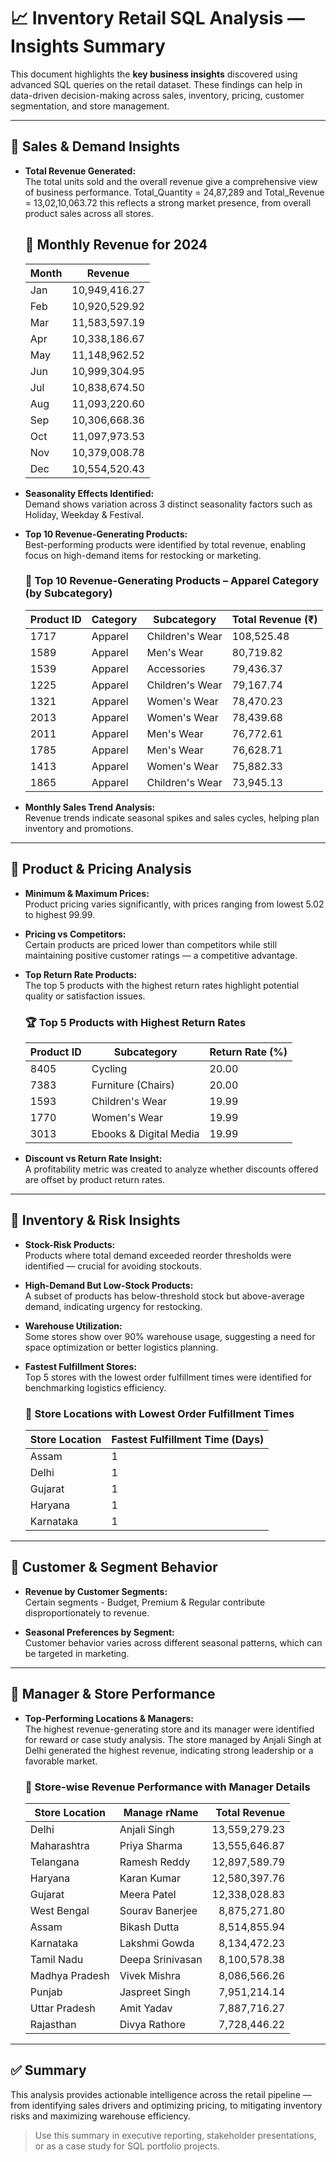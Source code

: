 # 📈 Inventory Retail SQL Analysis — Insights Summary

This document highlights the **key business insights** discovered using advanced SQL queries on the retail dataset. These findings can help in data-driven decision-making across sales, inventory, pricing, customer segmentation, and store management.

---

## 🔹 Sales & Demand Insights

- **Total Revenue Generated:**  
  The total units sold and the overall revenue give a comprehensive view of business performance. Total_Quantity = 24,87,289 and Total_Revenue = 13,02,10,063.72 this reflects a strong market presence, from overall product sales across all stores.

  ## 📅 Monthly Revenue for 2024

  | Month   | Revenue          |
  |---------|------------------|
  | Jan     | 10,949,416.27    |
  | Feb     | 10,920,529.92    |
  | Mar     | 11,583,597.19    |
  | Apr     | 10,338,186.67    |
  | May     | 11,148,962.52    |
  | Jun     | 10,999,304.95    |
  | Jul     | 10,838,674.50    |
  | Aug     | 11,093,220.60    |
  | Sep     | 10,306,668.36    |
  | Oct     | 11,097,973.53    |
  | Nov     | 10,379,008.78    |
  | Dec     | 10,554,520.43    |

- **Seasonality Effects Identified:**  
  Demand shows variation across 3 distinct seasonality factors such as Holiday, Weekday & Festival.

- **Top 10 Revenue-Generating Products:**  
  Best-performing products were identified by total revenue, enabling focus on high-demand items for restocking or marketing.
  
  ### 👕 Top 10 Revenue-Generating Products – Apparel Category (by Subcategory)
  | Product ID | Category | Subcategory       | Total Revenue (₹) |
  |------------|----------|-------------------|--------------------|
  | 1717       | Apparel  | Children's Wear   | 108,525.48         |
  | 1589       | Apparel  | Men's Wear        | 80,719.82          |
  | 1539       | Apparel  | Accessories       | 79,436.37          |
  | 1225       | Apparel  | Children's Wear   | 79,167.74          |
  | 1321       | Apparel  | Women's Wear      | 78,470.23          |
  | 2013       | Apparel  | Women's Wear      | 78,439.68          |
  | 2011       | Apparel  | Men's Wear        | 76,772.61          |
  | 1785       | Apparel  | Men's Wear        | 76,628.71          |
  | 1413       | Apparel  | Women's Wear      | 75,882.33          |
  | 1865       | Apparel  | Children's Wear   | 73,945.13          |
  
- **Monthly Sales Trend Analysis:**  
  Revenue trends indicate seasonal spikes and sales cycles, helping plan inventory and promotions.

---

## 🔹 Product & Pricing Analysis

- **Minimum & Maximum Prices:**  
  Product pricing varies significantly, with prices ranging from lowest 5.02 to highest 99.99.

- **Pricing vs Competitors:**  
  Certain products are priced lower than competitors while still maintaining positive customer ratings — a competitive advantage.

- **Top Return Rate Products:**  
  The top 5 products with the highest return rates highlight potential quality or satisfaction issues.
  
  ### 🏆 Top 5 Products with Highest Return Rates
  | Product ID | Subcategory             | Return Rate (%) |
  |------------|--------------------------|-----------------|
  | 8405       | Cycling                  | 20.00           |
  | 7383       | Furniture (Chairs)       | 20.00           |
  | 1593       | Children's Wear          | 19.99           |
  | 1770       | Women's Wear             | 19.99           |
  | 3013       | Ebooks & Digital Media   | 19.99           |


- **Discount vs Return Rate Insight:**  
  A profitability metric was created to analyze whether discounts offered are offset by product return rates.

---

## 🔹 Inventory & Risk Insights

- **Stock-Risk Products:**  
  Products where total demand exceeded reorder thresholds were identified — crucial for avoiding stockouts.

- **High-Demand But Low-Stock Products:**  
  A subset of products has below-threshold stock but above-average demand, indicating urgency for restocking.

- **Warehouse Utilization:**  
  Some stores show over 90% warehouse usage, suggesting a need for space optimization or better logistics planning.

- **Fastest Fulfillment Stores:**  
  Top 5 stores with the lowest order fulfillment times were identified for benchmarking logistics efficiency.
  
  ### 🚚 Store Locations with Lowest Order Fulfillment Times
  | Store Location | Fastest Fulfillment Time (Days) |
  |----------------|-------------------------------|
  | Assam          | 1                             |
  | Delhi          | 1                             |
  | Gujarat        | 1                             |
  | Haryana        | 1                             |
  | Karnataka      | 1                             |

---

## 🔹 Customer & Segment Behavior

- **Revenue by Customer Segments:**  
  Certain segments - Budget, Premium & Regular contribute disproportionately to revenue.

- **Seasonal Preferences by Segment:**  
  Customer behavior varies across different seasonal patterns, which can be targeted in marketing.

---

## 🔹 Manager & Store Performance

- **Top-Performing Locations & Managers:**  
  The highest revenue-generating store and its manager were identified for reward or case study analysis.
  The store managed by Anjali Singh at Delhi generated the highest revenue, indicating strong leadership or a favorable market.

  ### 🚚 Store-wise Revenue Performance with Manager Details
  | Store Location   | Manage rName     | Total Revenue     |
  |------------------|------------------|------------------:|
  | Delhi            | Anjali Singh     | 13,559,279.23     |
  | Maharashtra      | Priya Sharma     | 13,555,646.87     |
  | Telangana        | Ramesh Reddy     | 12,897,589.79     |
  | Haryana          | Karan Kumar      | 12,580,397.76     |
  | Gujarat          | Meera Patel      | 12,338,028.83     |
  | West Bengal      | Sourav Banerjee  | 8,875,271.80      |
  | Assam            | Bikash Dutta     | 8,514,855.94      |
  | Karnataka        | Lakshmi Gowda    | 8,134,472.23      |
  | Tamil Nadu       | Deepa Srinivasan | 8,100,578.38      |
  | Madhya Pradesh   | Vivek Mishra     | 8,086,566.26      |
  | Punjab           | Jaspreet Singh   | 7,951,214.14      |
  | Uttar Pradesh    | Amit Yadav       | 7,887,716.27      |
  | Rajasthan        | Divya Rathore    | 7,728,446.22      |

---

## ✅ Summary

This analysis provides actionable intelligence across the retail pipeline — from identifying sales drivers and optimizing pricing, to mitigating inventory risks and maximizing warehouse efficiency.

> Use this summary in executive reporting, stakeholder presentations, or as a case study for SQL portfolio projects.
